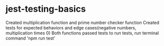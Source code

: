 # jest-testing-basics

Created multiplication function and prime number checker function
Created tests for expected behaviors and edge cases(negative numbers, multiplication times 0)
Both functions passed tests
to run tests, run terminal command 'npm run test'
